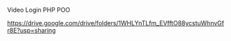 Video Login PHP POO

https://drive.google.com/drive/folders/1WHLYnTLfm_EVfftO88ycstuWhnvGfr8E?usp=sharing
